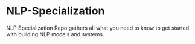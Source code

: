 # NLP-Specialization
NLP Specialization Repo gathers all what you need to know to get started with building NLP models and systems.
